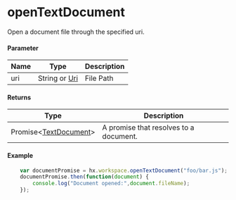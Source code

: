 # openTextDocument

Open a document file through the specified uri.

#### Parameter

|Name	|Type			|Description		|
|--			|--					|--			|
|uri		|String or [Uri](/ExtensionDocs/Api/other/Uri)| File Path	|

#### Returns
|Type								|Description			|
|--												|--				|
|Promise&lt;[TextDocument](/ExtensionDocs/Api/windows/TextEditor.md#TextDocument)&gt;	|	A promise that resolves to a document.	|

#### Example
``` javascript
    var documentPromise = hx.workspace.openTextDocument("foo/bar.js");
    documentPromise.then(function(document) {
        console.log("Document opened:",document.fileName);
    });
```